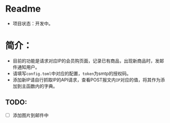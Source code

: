 # Readme

* 项目状态：开发中。

# 简介：

* 目前的功能是请求对应IP的会员购页面，记录已有商品，出现新商品时，发邮件通知用户。
* 请填写`config.toml`​中对应的配置，`token`​为smtp的授权码。
* 添加新IP请自行抓取IP的API请求，查看POST报文内`IP`对应的值，将其作为添加到主函数内的字典。
## TODO:
* [ ] 添加图片到邮件中
